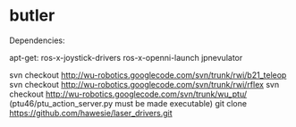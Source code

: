 butler
======

Dependencies:

apt-get:
ros-x-joystick-drivers
ros-x-openni-launch
jpnevulator

svn checkout http://wu-robotics.googlecode.com/svn/trunk/rwi/b21_teleop
svn checkout http://wu-robotics.googlecode.com/svn/trunk/rwi/rflex
svn checkout http://wu-robotics.googlecode.com/svn/trunk/wu_ptu/ (ptu46/ptu_action_server.py must be made executable)
git clone https://github.com/hawesie/laser_drivers.git
